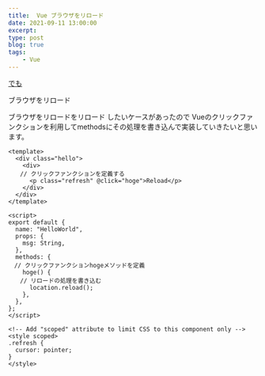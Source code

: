 ```yaml
---
title:  Vue ブラウザをリロード
date: 2021-09-11 13:00:00
excerpt:
type: post
blog: true
tags:
    - Vue
---
```



[でも](https://codesandbox.io/s/blue-feather-jy1yd?file=/src/components/HelloWorld.vue)

ブラウザをリロード



ブラウザをリロードをリロード したいケースがあったので
Vueのクリックファンクションを利用してmethodsにその処理を書き込んで実装していきたいと思います。



```
<template>
  <div class="hello">
    <div>
　　// クリックファンクションを定義する
      <p class="refresh" @click="hoge">Reload</p>
    </div>
  </div>
</template>

<script>
export default {
  name: "HelloWorld",
  props: {
    msg: String,
  },
  methods: {
　// クリックファンクションhogeメソッドを定義
    hoge() {
　　// リロードの処理を書き込む
      location.reload();
    },
  },
};
</script>

<!-- Add "scoped" attribute to limit CSS to this component only -->
<style scoped>
.refresh {
  cursor: pointer;
}
</style>
```
